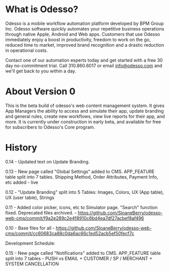 # What is Odesso?

Odesso is a mobile workflow automation platform developed by BPM Group Inc. Odesso software quickly automates your repetitive business operations through native Apple, Android and Web apps. Customers that use Odesso immediately enjoy a boost in productivity, freedom to work on the go, reduced time to market, improved brand recognition and a drastic reduction in operational costs.

Contact one of our automation experts today and get started with a free 30 day no-commitment trial. Call 310.860.6017 or email info@odesso.com and we'll get back to you within a day.

# About Version 0

This is the beta build of odesso's web content management system. It gives App Managers the ability to access and simulate their app, update branding and general rules, create new workflows, view live reports for their app, and more. It is currently under construction in early beta, and available for free for subscribers to Odesso's Core program.

# History

0.14 - Updated text on Update Branding.

0.13 - New page called "Global Settings" added to CMS. APP_FEATURE table split into 7 tables. Shipping Method, Order Attributes, Payment Info, etc added - live

0.12 - "Update Branding" split into 5 Tables: Images, Colors, UX (App table), UX (user table), Strings

0.11 - Added color picker, icons, etc to Simulator page. "Search" function fixed. Deprecated files archived. - https://github.com/SloaneBerry/odesso-web-cms/commit/f9a2e289c2e4f8910c6bd4ea7df27acbef8af496

0.10 - Base files for all - https://github.com/SloaneBerry/odesso-web-cms/commit/cc60683ca88c0da6ac66c1ed52acb5ef50fecf7c

Development Schedule:

0.15 - New page called "Notifications" added to CMS. APP_FEATURE table split into 7 tables - PUSH vs EMAIL + CUSTOMER / SP / MERCHANT + SYSTEM CANCELLATION